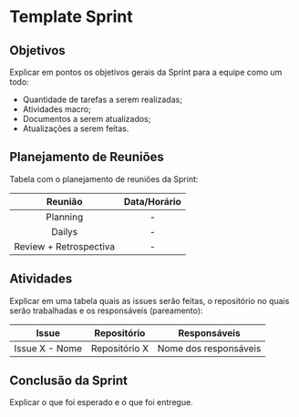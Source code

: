 # Template Sprint

## Objetivos

Explicar em pontos os objetivos gerais da Sprint para a equipe como um todo:

- Quantidade de tarefas a serem realizadas;
- Atividades macro;
- Documentos a serem atualizados;
- Atualizações a serem feitas.

## Planejamento de Reuniões

Tabela com o planejamento de reuniões da Sprint:

| Reunião | Data/Horário |
| :-----: | :----------: |
| Planning | - |
| Dailys | - |
| Review + Retrospectiva | - |

## Atividades

Explicar em uma tabela quais as issues serão feitas, o repositório no quais serão trabalhadas e os responsáveis (pareamento):

| Issue | Repositório | Responsáveis |
| :---: | :---------: | :----------: |
| Issue X - Nome | Repositório X | Nome dos responsáveis |

## Conclusão da Sprint

Explicar o que foi esperado e o que foi entregue.